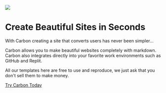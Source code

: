 ![](https://extension-d34b7fe9-8f79-4da5-9d7d-b593e1f3f618.cosmixcom.repl.co/450shots_so.png)

# Create Beautiful Sites in Seconds
With Carbon creating a site that converts users has never been simpler...

Carbon allows you to make beautiful websites completely with markdown. Carbon also integrates directly into your favorite work environments such as GitHub and Replit.

All our templates here are free to use and reproduce, we just ask that you don't sell them to make money.

[Try Carbon Today](https://carbon.toggled.tech)

